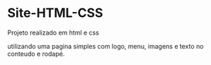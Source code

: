 # Site-HTML-CSS

Projeto realizado em html e css

utilizando uma pagina simples com logo, menu, imagens e texto no conteudo e rodapé.
